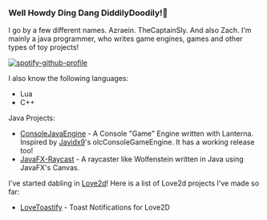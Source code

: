 ### Well Howdy Ding Dang DiddilyDoodily!👋

I go by a few different names. Azraein. TheCaptainSly. And also Zach.
I'm mainly a java programmer, who writes game engines, games and other types of toy projects! 


[![spotify-github-profile](https://spotify-github-profile.kittinanx.com/api/view?uid=xslymaster&cover_image=true&theme=default&show_offline=false&background_color=121212&interchange=false&bar_color=53b14f&bar_color_cover=false)](https://spotify-github-profile.kittinanx.com/api/view?uid=xslymaster&redirect=true)


I also know the following languages:
  - Lua
  - C++


Java Projects:

- [ConsoleJavaEngine](https://github.com/CaptainSly/ConsoleJavaEngine) - A Console "Game" Engine written with Lanterna. Inspired by [Javidx9](https://github.com/OneLoneCoder/Javidx9)'s olcConsoleGameEngine. It has a working release too!
- [JavaFX-Raycast](https://github.com/CaptainSly/JavaFX-Raycast) - A raycaster like Wolfenstein written in Java using JavaFX's Canvas. 


I've started dabling in [Love2d](https://www.love2d.org)! 
Here is a list of Love2d projects I've made so far:
- [LoveToastify](https://github.com/CaptainSly/LoveToastify) - Toast Notifications for Love2D
